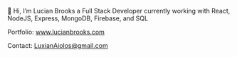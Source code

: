 👋 Hi, 
I’m Lucian Brooks a Full Stack Developer currently working with React, NodeJS, Express, MongoDB, Firebase, and SQL

Portfolio: www.lucianbrooks.com

Contact: LuxianAiolos@gmail.com


